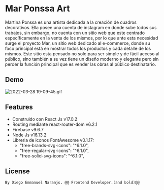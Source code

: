 # Mar Ponssa Art

Martina Ponssa es una artista dedicada a la creación de cuadros decorativos.
Ella posee una cuenta de instagram en donde sube todos sus trabajos, sin embargo,
no cuenta con un sitio web que este centrado específicamente en la venta de los mismos,
por lo que ante esta necesidad surge el proyecto Mar, un sitio web dedicado al e-commerce,
donde su foco principal está en mostrar todos los productos y cada detalle de los mismos.
Este sitio esta pensado no solo para ser simple y de fácil acceso al público,
sino también a su vez tiene un diseño moderno y elegante pero sin perder la función principal
que es vender las obras al público destinatario.

## Demo
![2022-03-28 19-09-45.gif](https://github.com/Diego12N/art-gallery/blob/master/public/images/2022-03-28%2019-09-45.gif)

## Features

- Construido con React Js v17.0.2
- Routing mediante react-router-dom v6.2.1
- Firebase v9.6.7
- Node Js v16.13.2
- Libreria de iconos FontAwesome v0.1.17:
  - "free-brands-svg-icons": "^6.1.0",
  - "free-regular-svg-icons": "^6.1.0",
  - "free-solid-svg-icons": "^6.1.0",

## License
```diff
By Diego Emmanuel Naranjo. @@ Frontend Developer.(and bold)@@
```
